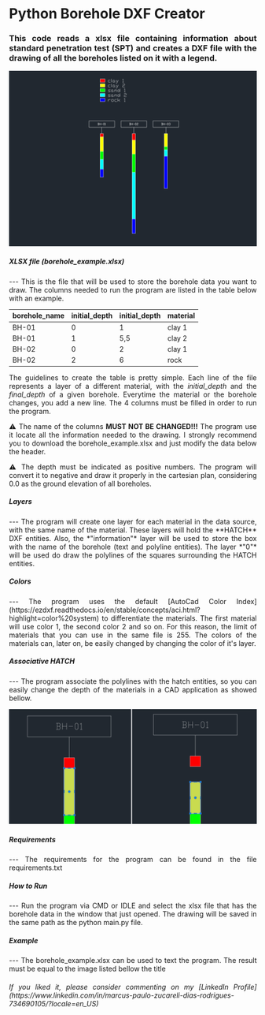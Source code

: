 <div style="text-align: justify">
<h1>Python Borehole DXF Creator</h1>

### This code reads a xlsx file containing information about standard penetration test (SPT) and creates a DXF file with the drawing of all the boreholes listed on it with a legend.

![Associative Hatch](.\static\DXF_log_image.png)


<h5>XLSX file (borehole_example.xlsx)</h5>
--- 
<p1>This is the file that will be used to store the borehole data you want to draw. The columns needed to run the program are listed in the table below with an example. </p1>

| borehole_name | initial_depth | initial_depth | material |
| --- | --- | --- | --- |
| BH-01 | 0 | 1 | clay 1 |
| BH-01 | 1 | 5,5 | clay 2 |
| BH-02 | 0 | 2 | clay 1 |
| BH-02 | 2 | 6 | rock |

<p1>The guidelines to create the table is pretty simple. Each line of the file represents a layer of a different material, with the *initial_depth* and the *final_depth* of a given borehole. Everytime the material or the borehole changes, you add a new line. The 4  columns must be filled in order to run the program.</p1>


<p1>⚠️  The name of the columns **MUST NOT BE CHANGED!!!** The program use it locate all the information needed to the drawing. I strongly recommend you to download the borehole_example.xlsx and just modify the data below the header.</p1>

<p1>⚠️  The depth must be indicated as positive numbers. The program will convert it to negative and draw it properly in the cartesian plan, considering 0.0 as the ground elevation of all boreholes.</p1>

<h5>Layers</h5>
--- 
<p1>The program will create one layer for each material in the data source, with the same name of the material. These layers will hold the **HATCH** DXF entities. Also, the *"information"* layer will be used to store the box with the name of the borehole (text and polyline entities). The layer *"0"* will be used do draw the polylines of the squares surrounding the HATCH entities.</p>

<h5>Colors</h5>
--- 
<p1>The program uses the default [AutoCad Color Index](https://ezdxf.readthedocs.io/en/stable/concepts/aci.html?highlight=color%20system) to differentiate the materials. The first material will use color 1, the second color 2 and so on. For this reason, the limit of materials that you can use in the same file is 255. The colors of the materials can, later on, be easily changed by changing the color of it's layer.</p>

<h5>Associative HATCH</h5>
--- 
<p1>The program associate the polylines with the hatch entities, so you can easily change the depth of the materials in a CAD application as showed bellow.</p1>

![Associative Hatch](.\static\DXF_log_associative.png)

<h5>Requirements</h5>
--- 
<p1>The requirements for the program can be found in the file requirements.txt</p1>

<h5>How to Run</h5>
--- 
<p1>Run the program via CMD or IDLE and select the xlsx file that has the borehole data in the window that just opened. The drawing will be saved in the same path as the python main.py file.</p1>

<h5>Example</h5>
--- 
<p1>The borehole_example.xlsx can be used to text the program. The result must be equal to the image listed bellow the title</p1>

<h6>If you liked it, please consider commenting on my [LinkedIn Profile](https://www.linkedin.com/in/marcus-paulo-zucareli-dias-rodrigues-734690105/?locale=en_US) </h6>

</div>